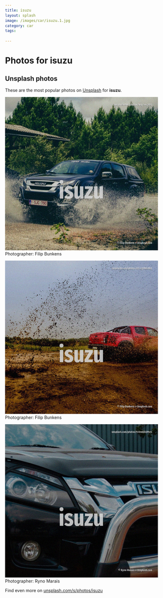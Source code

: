 ```yaml
---
title: isuzu
layout: splash
image: /images/car/isuzu.1.jpg
category: car
tags:

---
```

# Photos for isuzu
 
## Unsplash photos
These are the most popular photos on [Unsplash](https://unsplash.com) for **isuzu**.
 
![isuzu](/images/car/isuzu.1.jpg)
Photographer:  Filip Bunkens
 
![isuzu](/images/car/isuzu.2.jpg)
Photographer:  Filip Bunkens
 
![isuzu](/images/car/isuzu.3.jpg)
Photographer:  Ryno Marais
 
Find even more on [unsplash.com/s/photos/isuzu](https://unsplash.com/s/photos/isuzu)
 
